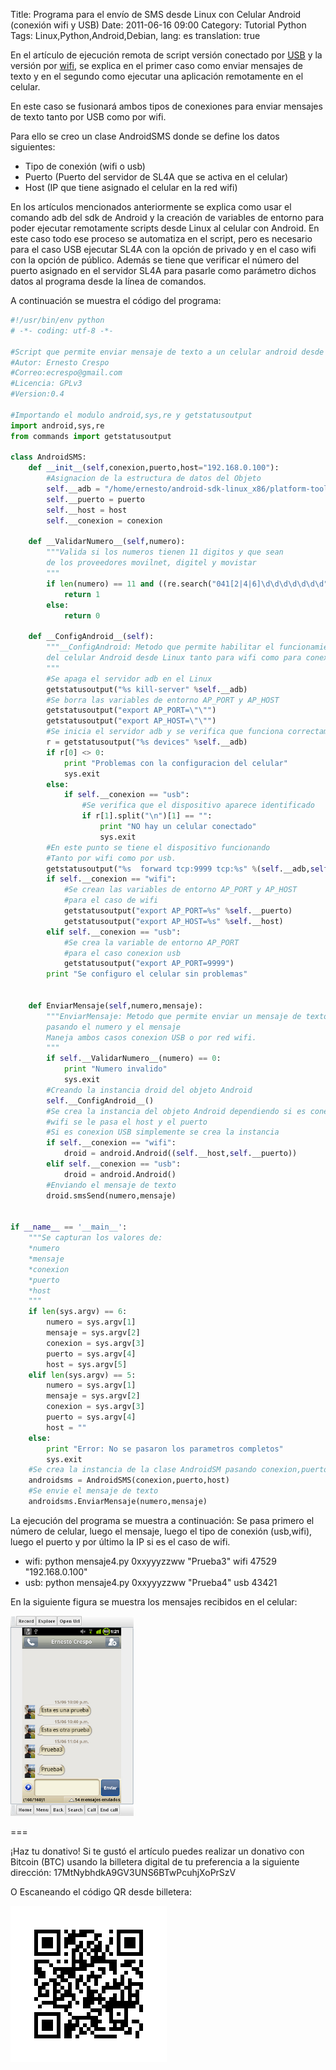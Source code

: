 Title: Programa para el envío de SMS desde Linux con Celular Android (conexión wifi y USB)
Date: 2011-06-16 09:00
Category: Tutorial Python
Tags: Linux,Python,Android,Debian,
lang: es
translation: true

En el artículo de ejecución remota de script versión conectado por [USB](https://www.seraph.to/ejecucion-remota-de-scripts-python-desde-linux-a-un-celular-con-android-version-conectado-el-celular-por-usb.html) y la versión por [wifi](https://www.seraph.to/ejecucion-remota-de-scripts-python-desde-linux-a-un-celular-con-android.html), se  explica  en el primer caso como enviar mensajes de texto y en el segundo como ejecutar una aplicación remotamente en el celular.

En este caso se fusionará ambos tipos de conexiones para enviar mensajes de texto tanto por USB como por wifi.

Para ello se creo un clase AndroidSMS donde se define los datos siguientes:

* Tipo de conexión (wifi o usb)
* Puerto (Puerto del servidor de SL4A que se activa en el celular)
* Host (IP que tiene asignado el celular en la red wifi)

En los artículos mencionados anteriormente se explica como usar el comando adb del sdk de Android y la creación de variables de entorno para poder ejecutar remotamente scripts desde Linux al celular con Android. En este caso todo ese proceso se automatiza  en el script, pero es necesario para el caso USB ejecutar SL4A con la opción de privado y en el caso wifi con la opción de público. Además se tiene que verificar el número del puerto asignado en el servidor SL4A para pasarle como parámetro dichos datos al programa desde la línea de comandos.

A continuación se muestra el código del programa:

```python 
#!/usr/bin/env python
# -*- coding: utf-8 -*-

#Script que permite enviar mensaje de texto a un celular android desde Linux.
#Autor: Ernesto Crespo
#Correo:ecrespo@gmail.com
#Licencia: GPLv3
#Version:0.4

#Importando el modulo android,sys,re y getstatusoutput
import android,sys,re
from commands import getstatusoutput

class AndroidSMS:
    def __init__(self,conexion,puerto,host="192.168.0.100"):
        #Asignacion de la estructura de datos del Objeto
        self.__adb = "/home/ernesto/android-sdk-linux_x86/platform-tools/adb"
        self.__puerto = puerto
        self.__host = host
        self.__conexion = conexion
    
    def __ValidarNumero__(self,numero):
        """Valida si los numeros tienen 11 digitos y que sean
        de los proveedores movilnet, digitel y movistar
        """
        if len(numero) == 11 and ((re.search("041[2|4|6]\d\d\d\d\d\d\d",numero)) or (re.search("042[4|6]\d\d\d\d\d\d\d",numero))) :
            return 1
        else:
            return 0

    def __ConfigAndroid__(self):
        """__ConfigAndroid: Metodo que permite habilitar el funcionamiento
        del celular Android desde Linux tanto para wifi como para conexion USB
        """
        #Se apaga el servidor adb en el Linux
        getstatusoutput("%s kill-server" %self.__adb)
        #Se borra las variables de entorno AP_PORT y AP_HOST
        getstatusoutput("export AP_PORT=\"\"")
        getstatusoutput("export AP_HOST=\"\"")
        #Se inicia el servidor adb y se verifica que funciona correctamente
        r = getstatusoutput("%s devices" %self.__adb)
        if r[0] <> 0:
            print "Problemas con la configuracion del celular"
            sys.exit
        else:
            if self.__conexion == "usb":
                #Se verifica que el dispositivo aparece identificado
                if r[1].split("\n")[1] == "":
                    print "NO hay un celular conectado"
                    sys.exit
        #En este punto se tiene el dispositivo funcionando
        #Tanto por wifi como por usb.
        getstatusoutput("%s  forward tcp:9999 tcp:%s" %(self.__adb,self.__puerto))
        if self.__conexion == "wifi":
            #Se crean las variables de entorno AP_PORT y AP_HOST
            #para el caso de wifi
            getstatusoutput("export AP_PORT=%s" %self.__puerto)
            getstatusoutput("export AP_HOST=%s" %self.__host)
        elif self.__conexion == "usb":
            #Se crea la variable de entorno AP_PORT
            #para el caso conexion usb
            getstatusoutput("export AP_PORT=9999")
        print "Se configuro el celular sin problemas"


    def EnviarMensaje(self,numero,mensaje):
        """EnviarMensaje: Metodo que permite enviar un mensaje de texto
        pasando el numero y el mensaje
        Maneja ambos casos conexion USB o por red wifi.
        """
        if self.__ValidarNumero__(numero) == 0:
            print "Numero invalido"
            sys.exit
        #Creando la instancia droid del objeto Android
        self.__ConfigAndroid__()
        #Se crea la instancia del objeto Android dependiendo si es conexion
        #wifi se le pasa el host y el puerto
        #Si es conexion USB simplemente se crea la instancia
        if self.__conexion == "wifi":
            droid = android.Android((self.__host,self.__puerto))
        elif self.__conexion == "usb":
            droid = android.Android()
        #Enviando el mensaje de texto
        droid.smsSend(numero,mensaje)
        
    
if __name__ == '__main__':
    """Se capturan los valores de:
    *numero
    *mensaje
    *conexion
    *puerto
    *host
    """
    if len(sys.argv) == 6:
        numero = sys.argv[1]
        mensaje = sys.argv[2]
        conexion = sys.argv[3]
        puerto = sys.argv[4]
        host = sys.argv[5]
    elif len(sys.argv) == 5:
        numero = sys.argv[1]
        mensaje = sys.argv[2]
        conexion = sys.argv[3]
        puerto = sys.argv[4]
        host = ""
    else:
        print "Error: No se pasaron los parametros completos"
        sys.exit
    #Se crea la instancia de la clase AndroidSM pasando conexion,puerto y host
    androidsms = AndroidSMS(conexion,puerto,host)
    #Se envie el mensaje de texto
    androidsms.EnviarMensaje(numero,mensaje)
```

La ejecución del programa se muestra a continuación:
Se pasa primero el número de celular, luego el mensaje, luego el tipo de conexión (usb,wifi), luego el puerto y por último la IP si es el caso de wifi.

* wifi: python mensaje4.py 0xxyyyzzww "Prueba3" wifi  47529 "192.168.0.100"
* usb: python mensaje4.py 0xxyyyzzww "Prueba4" usb  43421

En la siguiente figura se muestra los mensajes recibidos en el celular:

![SMS](./images/smsandroidlinux.png)


===

¡Haz tu donativo!
Si te gustó el artículo puedes realizar un donativo con Bitcoin (BTC)
usando la billetera digital de tu preferencia a la siguiente
dirección: 17MtNybhdkA9GV3UNS6BTwPcuhjXoPrSzV

O Escaneando el código QR desde billetera:

![17MtNybhdkA9GV3UNS6BTwPcuhjXoPrSzV](./images/17MtNybhdkA9GV3UNS6BTwPcuhjXoPrSzV.png)
